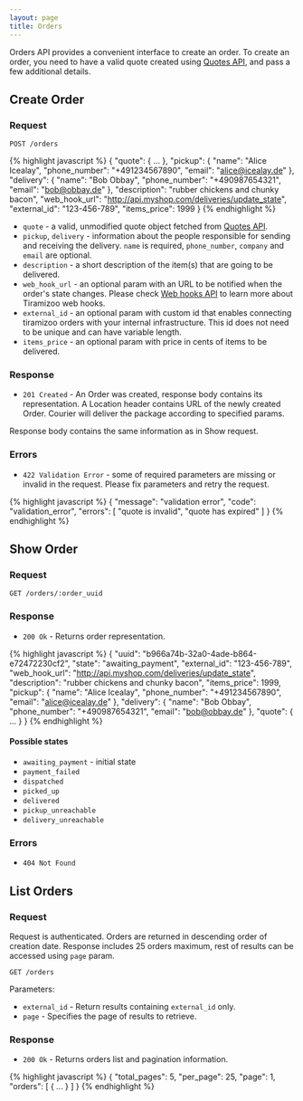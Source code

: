 ```yaml
---
layout: page
title: Orders
---
```


Orders API provides a convenient interface to create an
order. To create an order, you need to have a valid quote created
using
[Quotes API](/quotes.html),
and pass a few additional details.

Create Order
------------

### Request

```
POST /orders
```

{% highlight javascript %}
{
  "quote": { ... },
  "pickup": {
    "name": "Alice Icealay",
    "phone_number": "+491234567890",
    "email": "alice@icealay.de"
  },
  "delivery": {
    "name": "Bob Obbay",
    "phone_number": "+490987654321",
    "email": "bob@obbay.de"
  },
  "description": "rubber chickens and chunky bacon",
  "web_hook_url": "http://api.myshop.com/deliveries/update_state",
  "external_id": "123-456-789",
  "items_price": 1999
}
{% endhighlight %}

* `quote` - a valid, unmodified quote object fetched from
  [Quotes API](https://github.com/tiramizoo/dev.tiramizoo.com/blob/master/sections/quotes.md).
* `pickup`, `delivery` - information about the people responsible for
  sending and receiving the delivery. `name` is required,
  `phone_number`, `company` and `email` are optional.
* `description` - a short description of the item(s) that are going to
  be delivered.
* `web_hook_url` - an optional param with an URL to be notified when the
  order's state changes. Please check
  [Web hooks API](/tiramizoo/dev.tiramizoo.com/blob/master/sections/web_hooks.md)
  to learn more about Tiramizoo web hooks.
* `external_id` - an optional param with custom id that enables connecting
  tiramizoo orders with your internal infrastructure. This id does not need
  to be unique and can have variable length.
* `items_price` - an optional param with price in cents of items to be delivered.

### Response

* `201 Created` - An Order was created, response body contains its
  representation. A Location header contains URL of the newly created
  Order. Courier will deliver the package according to specified
  params.

Response body contains the same information as in Show request.

### Errors

* `422 Validation Error` - some of required parameters are missing or
  invalid in the request. Please fix parameters and retry the request.

{% highlight javascript %}
{
  "message": "validation error",
  "code": "validation_error",
  "errors": [
    "quote is invalid",
    "quote has expired"
  ]
}
{% endhighlight %}

Show Order
------------

### Request

```
GET /orders/:order_uuid
```

### Response

* `200 Ok` - Returns order representation.

{% highlight javascript %}
{
  "uuid": "b966a74b-32a0-4ade-b864-e72472230cf2",
  "state": "awaiting_payment",
  "external_id": "123-456-789",
  "web_hook_url": "http://api.myshop.com/deliveries/update_state",
  "description": "rubber chickens and chunky bacon",
  "items_price": 1999,
  "pickup": {
    "name": "Alice Icealay",
    "phone_number": "+491234567890",
    "email": "alice@icealay.de"
  },
  "delivery": {
    "name": "Bob Obbay",
    "phone_number": "+490987654321",
    "email": "bob@obbay.de"
  },
  "quote": { ... }
}
{% endhighlight %}

#### Possible states

* `awaiting_payment` - initial state
* `payment_failed`
* `dispatched`
* `picked_up`
* `delivered`
* `pickup_unreachable`
* `delivery_unreachable`

### Errors

* `404 Not Found`

List Orders
------------

### Request

Request is authenticated. Orders are returned in descending order of creation date. Response includes 25 orders maximum, rest of results can be accessed using `page` param.

```
GET /orders
```

Parameters:

* `external_id` - Return results containing `external_id` only.
* `page` - Specifies the page of results to retrieve.

### Response

* `200 Ok` - Returns orders list and pagination information.

{% highlight javascript %}
{
  "total_pages": 5,
  "per_page": 25,
  "page": 1,
  "orders": [
    { ... }
  ]
}
{% endhighlight %}
